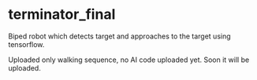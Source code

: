 # terminator_final
Biped robot which detects target and approaches to the target using tensorflow.

Uploaded only walking sequence, no AI code uploaded yet. Soon it will be uploaded.
